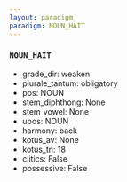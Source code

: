 ```yaml
---
layout: paradigm
paradigm: NOUN_HAIT
---
```

### ` NOUN_HAIT `


* grade_dir: weaken
* plurale_tantum: obligatory
* pos: NOUN
* stem_diphthong: None
* stem_vowel: None
* upos: NOUN
* harmony: back
* kotus_av: None
* kotus_tn: 18
* clitics: False
* possessive: False
